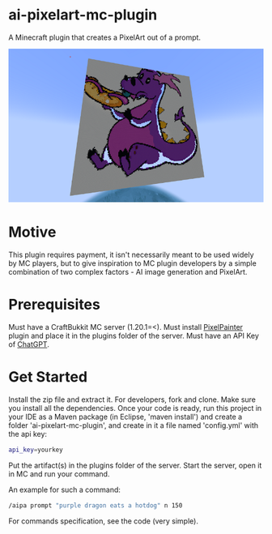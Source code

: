 # ai-pixelart-mc-plugin

A Minecraft plugin that creates a PixelArt out of a prompt.

![screenshot](src/assets/screenshot.png)

# Motive

This plugin requires payment, it isn't necessarily meant to be used widely by MC players, but to give inspiration to
MC plugin developers by a simple combination of two complex factors - AI image generation and PixelArt.

# Prerequisites

Must have a CraftBukkit MC server (1.20.1=<).
Must install [PixelPainter](https://www.spigotmc.org/resources/pixel-painter.104770) plugin and place it in
the plugins folder of the server.
Must have an API Key of [ChatGPT](https://platform.openai.com/).

# Get Started

Install the zip file and extract it.
For developers, fork and clone. Make sure you install all the dependencies.
Once your code is ready, run this project in your IDE as a Maven package (in Eclipse, 'maven install') 
and create a folder 'ai-pixelart-mc-plugin', and create in it a file named 'config.yml' with the api key:
````bash
api_key=yourkey
````

Put the artifact(s) in the plugins folder of the server.
Start the server, open it in MC and run your command.

An example for such a command:

``` bash
/aipa prompt "purple dragon eats a hotdog" n 150
```

For commands specification, see the code (very simple).